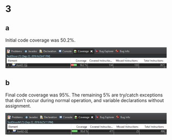 # 3

## a

Initial code coverage was 50.2%.

![inital coverage](./JH-Q3-coverage01.png)

## b

Final code coverage was 95%. The remaining 5% are try/catch exceptions that don't occur during normal operation, and variable declarations without assignment.

![final coverage](./JH-Q3-coverage02.png)
